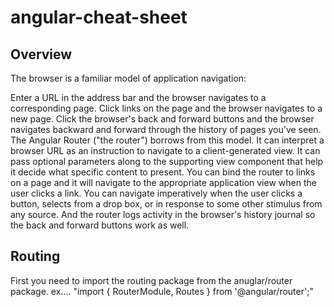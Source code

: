 # angular-cheat-sheet

Overview
------

The browser is a familiar model of application navigation:

Enter a URL in the address bar and the browser navigates to a corresponding page.
Click links on the page and the browser navigates to a new page.
Click the browser's back and forward buttons and the browser navigates backward and forward through the history of pages you've seen.
The Angular Router ("the router") borrows from this model. It can interpret a browser URL as an instruction to navigate to a client-generated view. It can pass optional parameters along to the supporting view component that help it decide what specific content to present. You can bind the router to links on a page and it will navigate to the appropriate application view when the user clicks a link. You can navigate imperatively when the user clicks a button, selects from a drop box, or in response to some other stimulus from any source. And the router logs activity in the browser's history journal so the back and forward buttons work as well.



Routing
--------

First you need to import the routing package from the anuglar/router package.
ex.... "import { RouterModule, Routes } from '@angular/router';"

